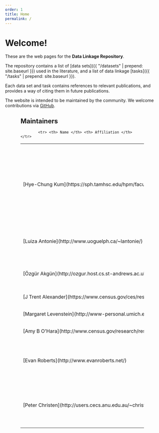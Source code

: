 ```yaml
---
order: 1
title: Home
permalink: /
---
```


<div class="jumbotron" markdown="1">

# Welcome!

These are the web pages for the **Data Linkage Repository**.

The repository contains
a list of [data sets]({{ "/datasets" | prepend: site.baseurl }}) used in the literature,
and a list of data linkage [tasks]({{ "/tasks" | prepend: site.baseurl }}).

Each data set and task contains references to relevant publications,
and provides a way of citing them in future publications.

The website is intended to be maintained by the community.
We welcome contributions via [GitHub](http://www.github.com/dlrep/dlrep).

</div>

<div class="panel panel-default" style="width: 80%; margin: 0 auto;">
    <div class="panel-heading">
        <h2 class="panel-title">
            Maintainers
        </h2>
    </div>
    <div class="panel-body">
        <table class="table">

            <tr> <th> Name </th> <th> Affiliation </th> </tr>

<tr> <td nowrap markdown="1">
[Hye-Chung Kum](https://sph.tamhsc.edu/hpm/faculty/kum.html)
</td> <td markdown="1">
Texas A&M University, Dept. of Health Policy and Management, Dept. of Computer Science and Engineering, Dept. of Industrial and Systems Engineering
</td> </tr>

<tr> <td nowrap markdown="1">
[Luiza Antonie](http://www.uoguelph.ca/~lantonie/)
</td> <td markdown="1">
School of Computer Science, University of Guelph, Canada
</td> </tr>

<tr> <td nowrap markdown="1">
[Özgür Akgün](http://ozgur.host.cs.st-andrews.ac.uk)
</td> <td markdown="1">
School of Computer Science, University of St Andrews
</td> </tr>

<tr> <td nowrap markdown="1">
[J Trent Alexander](https://www.census.gov/ces/researchprograms/workingatcarra.html)
</td> <td markdown="1">
CENSUS/CARRA FED
</td> </tr>

<tr> <td nowrap markdown="1">
[Margaret Levenstein](http://www-personal.umich.edu/~maggiel/)
</td> <td markdown="1">
ICPSR, University of Michigan
</td> </tr>

<tr> <td nowrap markdown="1">
[Amy B O'Hara](http://www.census.gov/research/researchers/profile.php?cv_profile=2307)
</td> <td markdown="1">
CENSUS/CARRA FED
</td> </tr>

<tr> <td nowrap markdown="1">
[Evan Roberts](http://www.evanroberts.net/)
</td> <td markdown="1">
Minnesota Population Center and Department of Sociology, University of Minnesota
</td> </tr>


<tr> <td nowrap markdown="1">
[Peter Christen](http://users.cecs.anu.edu.au/~christen/)
</td> <td markdown="1">
Research School of Computer Science, The Australian National University
</td> </tr>
        </table>
    </div>
</div>

